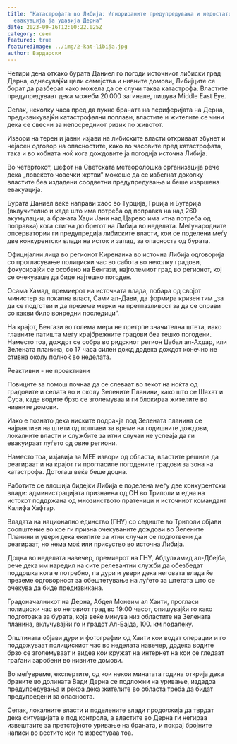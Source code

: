```yaml
---
title: "Катастрофата во Либија: Игнорираните предупредувања и недостатокот на
  евакуација ја удавија Дерна"
date: 2023-09-16T12:00:22.025Z
category: свет
featured: true
featuredImage: ../img/2-kat-libija.jpg
author: Вардарски
---
```

Четири дена откако бурата Даниел го погоди источниот либиски град Дерна, однесувајќи цели семејства и нивните домови, Либијците се борат да разберат како можела да се случи таква катастрофа. Властите предупредуваат дека можеби 20.000 загинале, пишува Middle East Eye.

Сепак, неколку часа пред да пукне браната на периферијата на Дерна, предизвикувајќи катастрофални поплави, властите и жителите се чини дека се свесни за непосредниот ризик по животот.

Извори на терен и јавни изјави на либиските власти откриваат збунет и нејасен одговор на опасностите, како во часовите пред катастрофата, така и во кобната ноќ кога дождовите ја погодија источна Либија.

Во четвртокот, шефот на Светската метеоролошка организација рече дека „повеќето човечки жртви“ можеше да се избегнат доколку властите беа издадени соодветни предупредувања и беше извршена евакуација.

Бурата Даниел веќе направи хаос во Турција, Грција и Бугарија (вклучително и каде што има потреба од поправка на над 260 акумулации, а браната Хаџи Јани над Царево има итна потреба од поправка) кога стигна до брегот на Либија во неделата. Меѓународните опсерватории ги предупредија либиските власти, кои се поделени меѓу две конкурентски влади на исток и запад, за опасноста од бурата.

Официјални лица во регионот Киренаика во источна Либија одговорија со прогласување полициски час во сабота во неколку градови, фокусирајќи се особено на Бенгази, најголемиот град во регионот, кој се очекуваше да биде најтешко погоден.

Осама Хамад, премиерот на источната влада, побара од својот министер за локална власт, Сами ал-Дави, да формира кризен тим „за да се подготви и да преземе мерки на претпазливост за да се справи со какви било вонредни последици“.

На крајот, Бенгази во голема мера не претрпе значителна штета, иако главните патишта меѓу крајбрежните градови беа тешко погодени. Наместо тоа, дождот се собра во ридскиот регион Џабал ал-Ахдар, или Зелената планина, со 17 часа силен дожд додека дождот конечно не стивна околу полноќ во неделата.

Реактивни - не проактивни

Повиците за помош почнаа да се слеваат во текот на ноќта од градовите и селата во и околу Зелените Планини, како што се Шахат и Суса, каде водите брзо се зголемуваа и ги блокираа жителите во нивните домови.

Иако е познато дека ниските подрачја под Зелената планина се најранливи на штети од поплави за време на годишните дождови, локалните власти и службите за итни случаи не успеаја да ги евакуираат луѓето од овие региони.

Наместо тоа, изјавија за МЕЕ извори од областа, властите решиле да реагираат и на крајот ги прогласиле погодените градови за зона на катастрофа. Дотогаш веќе беше доцна.

Работите се влошија бидејќи Либија е поделена меѓу две конкурентски влади: администрацијата признаена од ОН во Триполи и една на истокот поддржана од мнозинството пратеници и источниот командант Калифа Хафтар.

Владата на национално единство (ГНУ) со седиште во Триполи објави соопштение во кое ги призна очекуваните дождови во Зелените Планини и увери дека екипите за итни случаи се подготвени да реагираат, но нема моќ или присуство во источна Либија.

Доцна во неделата навечер, премиерот на ГНУ, Абдулхамид ал-Дбејба, рече дека им наредил на сите релевантни служби да обезбедат поддршка кога е потребно, па дури и увери дека неговата влада ќе преземе одговорност за обештетување на луѓето за штетата што се очекува да биде предизвикана.

Градоначалникот на Дерна, Абдел Монеим ал Хаити, прогласи полициски час во неговиот град во 19:00 часот, опишувајќи го како подготовка за бурата, која веќе минува низ областите на Зелената планина, вклучувајќи го и градот Ал-Бајда, 100. км подалеку.

Општината објави дури и фотографии од Хаити кои водат операции и го поддржуваат полицискиот час во неделата навечер, додека водите брзо се зголемуваат и видеа кои кружат на интернет на кои се гледаат граѓани заробени во нивните домови.

Во меѓувреме, експертите, од кои некои минатата година открија дека браните во долината Вади Дерна се подложни на уривање, издадоа предупредувања и рекоа дека жителите во областа треба да бидат предупредени за опасноста.

Сепак, локалните власти и поделените влади продолжија да тврдат дека ситуацијата е под контрола, а властите во Дерна ги негираа извештаите за претстојното уривање на браната, и покрај бројните написи во вестите кои го известуваа тоа.